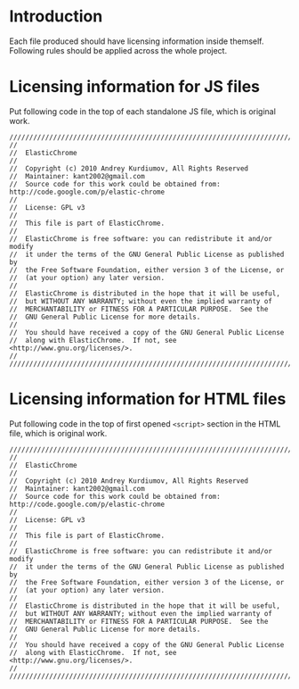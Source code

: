 # Introduction #

Each file produced should have licensing information inside themself. Following rules should be applied across the whole project.

# Licensing information for JS files #
Put following code in the top of each standalone JS file, which is original work.
```
////////////////////////////////////////////////////////////////////////////////
//
//  ElasticChrome
//
//  Copyright (c) 2010 Andrey Kurdiumov, All Rights Reserved
//  Maintainer: kant2002@gmail.com
//  Source code for this work could be obtained from: http://code.google.com/p/elastic-chrome
//  
//  License: GPL v3
// 
//  This file is part of ElasticChrome.
//  
//  ElasticChrome is free software: you can redistribute it and/or modify
//  it under the terms of the GNU General Public License as published by
//  the Free Software Foundation, either version 3 of the License, or
//  (at your option) any later version.
//  
//  ElasticChrome is distributed in the hope that it will be useful,
//  but WITHOUT ANY WARRANTY; without even the implied warranty of
//  MERCHANTABILITY or FITNESS FOR A PARTICULAR PURPOSE.  See the
//  GNU General Public License for more details.
//  
//  You should have received a copy of the GNU General Public License
//  along with ElasticChrome.  If not, see <http://www.gnu.org/licenses/>.
// 
////////////////////////////////////////////////////////////////////////////////
```

# Licensing information for HTML files #
Put following code in the top of first opened `<script>` section in the HTML file, which is original work.
```
////////////////////////////////////////////////////////////////////////////////
//
//  ElasticChrome
//
//  Copyright (c) 2010 Andrey Kurdiumov, All Rights Reserved
//  Maintainer: kant2002@gmail.com
//  Source code for this work could be obtained from: http://code.google.com/p/elastic-chrome
//  
//  License: GPL v3
// 
//  This file is part of ElasticChrome.
//  
//  ElasticChrome is free software: you can redistribute it and/or modify
//  it under the terms of the GNU General Public License as published by
//  the Free Software Foundation, either version 3 of the License, or
//  (at your option) any later version.
//  
//  ElasticChrome is distributed in the hope that it will be useful,
//  but WITHOUT ANY WARRANTY; without even the implied warranty of
//  MERCHANTABILITY or FITNESS FOR A PARTICULAR PURPOSE.  See the
//  GNU General Public License for more details.
//  
//  You should have received a copy of the GNU General Public License
//  along with ElasticChrome.  If not, see <http://www.gnu.org/licenses/>.
// 
////////////////////////////////////////////////////////////////////////////////
```